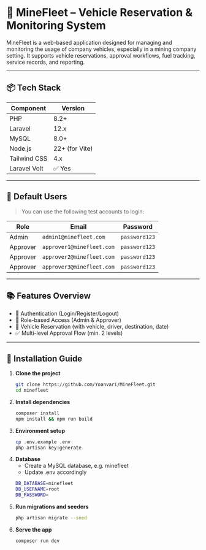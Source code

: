 # 🚛 MineFleet – Vehicle Reservation & Monitoring System

MineFleet is a web-based application designed for managing and monitoring the usage of company vehicles, especially in a mining company setting. It supports vehicle reservations, approval workflows, fuel tracking, service records, and reporting.

---

## 📦 Tech Stack

| Component    | Version        |
| ------------ | -------------- |
| PHP          | 8.2+           |
| Laravel      | 12.x           |
| MySQL        | 8.0+           |
| Node.js      | 22+ (for Vite) |
| Tailwind CSS | 4.x            |
| Laravel Volt | ✅ Yes         |

---

## 👤 Default Users

> You can use the following test accounts to login:

| Role     | Email                     | Password      |
| -------- | ------------------------- | ------------- |
| Admin    | `admin1@minefleet.com`    | `password123` |
| Approver | `approver1@minefleet.com` | `password123` |
| Approver | `approver2@minefleet.com` | `password123` |
| Approver | `approver3@minefleet.com` | `password123` |

---

## 📚 Features Overview

-   🔐 Authentication (Login/Register/Logout)
-   🧑 Role-based Access (Admin & Approver)
-   🧾 Vehicle Reservation (with vehicle, driver, destination, date)
-   ✅ Multi-level Approval Flow (min. 2 levels)
<!-- -   ⛽ Fuel Tracking (Fuel Logs)
-   🛠️ Vehicle Service Management (Service Records)
-   📊 Dashboard with usage statistics
-   📁 Exportable Reports (Excel) -->

---

## 🚀 Installation Guide

1.  **Clone the project**
    ```bash
    git clone https://github.com/Yoanvari/MineFleet.git
    cd minefleet
    ```
2.  **Install dependencies**
    ```bash
    composer install
    npm install && npm run build
    ```
3.  **Environment setup**
    ```bash
    cp .env.example .env
    php artisan key:generate
    ```
4.  **Database**
    -   Create a MySQL database, e.g. minefleet
    -   Update .env accordingly
    ```bash
    DB_DATABASE=minefleet
    DB_USERNAME=root
    DB_PASSWORD=
    ```
5.  **Run migrations and seeders**
    ```bash
    php artisan migrate --seed
    ```
6.  **Serve the app**
    ```bash
    composer run dev
    ```
